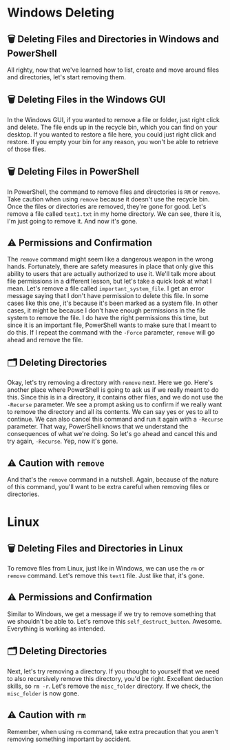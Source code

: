 # Windows Deleting


## 🗑️ Deleting Files and Directories in Windows and PowerShell

All righty, now that we've learned how to list, create and move around files and directories, let's start removing them.

## 🗑️ Deleting Files in the Windows GUI
In the Windows GUI, if you wanted to remove a file or folder, just right click and delete. The file ends up in the recycle bin, which you can find on your desktop. If you wanted to restore a file here, you could just right click and restore. If you empty your bin for any reason, you won't be able to retrieve of those files.

## 🗑️ Deleting Files in PowerShell
In PowerShell, the command to remove files and directories is `RM` or `remove`. Take caution when using `remove` because it doesn't use the recycle bin. Once the files or directories are removed, they're gone for good. Let's remove a file called `text1.txt` in my home directory. We can see, there it is, I'm just going to remove it. And now it's gone.

## ⚠️ Permissions and Confirmation
The `remove` command might seem like a dangerous weapon in the wrong hands. Fortunately, there are safety measures in place that only give this ability to users that are actually authorized to use it. We'll talk more about file permissions in a different lesson, but let's take a quick look at what I mean. Let's remove a file called `important_system_file`. I get an error message saying that I don't have permission to delete this file. In some cases like this one, it's because it's been marked as a system file. In other cases, it might be because I don't have enough permissions in the file system to remove the file. I do have the right permissions this time, but since it is an important file, PowerShell wants to make sure that I meant to do this. If I repeat the command with the `-Force` parameter, `remove` will go ahead and remove the file.

## 🗂️ Deleting Directories
Okay, let's try removing a directory with `remove` next. Here we go. Here's another place where PowerShell is going to ask us if we really meant to do this. Since this is in a directory, it contains other files, and we do not use the `-Recurse` parameter. We see a prompt asking us to confirm if we really want to remove the directory and all its contents. We can say yes or yes to all to continue. We can also cancel this command and run it again with a `-Recurse` parameter. That way, PowerShell knows that we understand the consequences of what we're doing. So let's go ahead and cancel this and try again, `-Recurse`. Yep, now it's gone.

## ⚠️ Caution with `remove`
And that's the `remove` command in a nutshell. Again, because of the nature of this command, you'll want to be extra careful when removing files or directories.

# Linux

## 🗑️ Deleting Files and Directories in Linux

To remove files from Linux, just like in Windows, we can use the `rm` or `remove` command. Let's remove this `text1` file. Just like that, it's gone. 

## ⚠️ Permissions and Confirmation

Similar to Windows, we get a message if we try to remove something that we shouldn't be able to. Let's remove this `self_destruct_button`. Awesome. Everything is working as intended.

## 🗂️ Deleting Directories

Next, let's try removing a directory. If you thought to yourself that we need to also recursively remove this directory, you'd be right. Excellent deduction skills, so `rm -r`. Let's remove the `misc_folder` directory. If we check, the `misc_folder` is now gone.

## ⚠️ Caution with `rm`

Remember, when using `rm` command, take extra precaution that you aren't removing something important by accident.